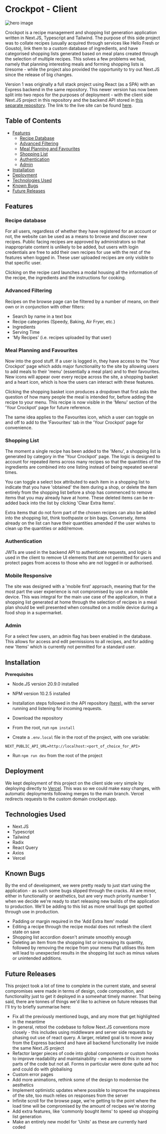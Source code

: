 # Crockpot - Client

![hero image](https://res.cloudinary.com/dqdjr1d4f/image/upload/v1712742105/README%20Images/Screenshot_2024-04-10_at_10.31.38_jdqjxd.png)

Crockpot is a recipe management and shopping list generation application written in Next.JS, Typescript and Tailwind. The purpose of this side project was to collate recipes (usually acquired through services like Hello Fresh or Gousto), link them to a custom database of ingredients, and have categorised shopping lists generated based on meal plans created through the selection of multiple recipes. This solves a few problems we had, namely that planning interesting meals and forming shopping lists is tiresome - while the project also provided the opportunity to try out Next.JS since the release of big changes.

Version 1 was originally a full stack project using React (as a SPA) with an Express backend in the same repository. This newer version has now been split into two repos for the purposes of deployment - with the client side Next.JS project in this repository and the backend API stored in [this separate repository](https://github.com/franciskershaw/crockpot-api). The link to the live site can be found [here](https://www.crockpot.app/browse).

## Table of Contents
- [Features](#features)
  - [Recipe Database](#recipe-database)
  - [Advanced Filtering](#advanced-filtering)
  - [Meal Planning and Favourites](#meal-planning-and-favourites)
  - [Shopping List](#shopping-list)
  - [Authentication](#authentication)
  - [Admin](#admin)
- [Installation](#installation)
- [Deployment](#deployment)
- [Technologies Used](#technologies-used)
- [Known Bugs](#known-bugs)
- [Future Releases](#future-releases)

## Features

### Recipe database

For all users, regardless of whether they have registered for an account or not, the website can be used as a means to browse and discover new recipes. Public facing recipes are approved by administrators so that inappropriate content is unlikely to be added, but users with login credentials are free to add their own recipes for use with the rest of the features when logged in. These user uploaded recipes are only visible to that specific user.

Clicking on the recipe card launches a modal housing all the information of the recipe, the ingredients and the instructions for cooking.

### Advanced Filtering

Recipes on the browse page can be filtered by a number of means, on their own or in conjunction with other filters:
- Search by name in a text box
- Recipe categories (Speedy, Baking, Air Fryer, etc.)
- Ingredients
- Serving Time
- 'My Recipes' (i.e. recipes uploaded by that user)

### Meal Planning and Favourites

Now into the good stuff. If a user is logged in, they have access to the 'Your Crockpot' page which adds major functionality to the site by allowing users to add meals to their 'menu' (essentially a meal plan) and to their favourites. New icons will appear over every recipe across the site, a shopping basket and a heart icon, which is how the users can interact with these features.

Clicking the shopping basket icon produces a dropdown that first asks the question of how many people the meal is intended for, before adding the recipe to your menu. This recipe is now visible in the 'Menu' section of the 'Your Crockpot' page for future reference.

The same idea applies to the Favourites icon, which a user can toggle on and off to add to the 'Favourites' tab in the 'Your Crockpot' page for convenience.

### Shopping List

The moment a single recipe has been added to the 'Menu', a shopping list is generated by category in the 'Your Crockpot' page. The logic is designed to account for repeated items across many recipes so that the quantities of the ingredients are combined into one listing instead of being repeated several times.

You can toggle a select box attributed to each item in a shopping list to indicate that you have 'obtained' the item during a shop, or delete the item entirely from the shopping list before a shop has commenced to remove items that you may already have at home. These deleted items can be re-added back into the list by clicking 'Clear Extra Items'.

Extra items that do not form part of the chosen recipes can also be added into the shopping list, think toothpaste or bin bags. Conversely, items already on the list can have their quantities amended if the user wishes to clean up the quantities or add/remove.

### Authentication

JWTs are used in the backend API to authenticate requests, and logic is used in the client to remove UI elements that are not permitted for users and protect pages from access to those who are not logged in or authorised.

### Mobile Responsive
The site was designed with a 'mobile first' approach, meaning that for the most part the user experience is not compromised by use on a mobile device. This was integral for the main use case of the application, in that a shopping list generated at home through the selection of recipes in a meal plan should be well presented when consulted on a mobile device during a food shop in a supermarket.

### Admin

For a select few users, an admin flag has been enabled in the database. This allows for access and edit permissions to all recipes, and for adding new 'Items' which is currently not permitted for a standard user.

## Installation
**Prerequisites**
- Node.JS version 20.9.0 installed
- NPM version 10.2.5 installed
- Installation steps followed in the API repository [(here)]([https://github.com/franciskershaw/crockpot-api](https://github.com/franciskershaw/crockpot-api/blob/main/README.md#getting-started)), with the server running and listening for incoming requests.

- Download the repository
- From the root, run `npm install`
- Create a `.env.local` file in the root of the project, with one variable:
```
NEXT_PUBLIC_API_URL=http://localhost:<port_of_choice_for_API>
```
- Run `npm run dev` from the root of the project

## Deployment

We kept deployment of this project on the client side very simple by deploying directly to [Vercel](https://vercel.com/). This was so we could make easy changes, with automatic deployments following merges to the main branch. Vercel redirects requests to the custom domain crockpot.app.

## Technologies Used
- Next.JS
- Typescript
- Tailwind
- Radix
- React Query
- Axios
- Vercel

## Known Bugs

By the end of development, we were pretty ready to just start using the application - as such some bugs slipped through the cracks. All are minor, either in functionality or aesthetics, but are very much priority number 1 when we decide we're ready to start releasing new builds of the application to production. We'll be adding to this list as more small bugs get spotted through use in production.

- Padding or margin required in the 'Add Extra Item' modal
- Editing a recipe through the recipe modal does not refresh the client state on save
- Shopping list accordion doesn't animate smoothly enough
- Deleting an item from the shopping list or increasing its quantity, followed by removing the recipe from your menu that utilises this item will lead to unexpected results in the shopping list such as minus values or unintended additions.

## Future Releases

This project took a lot of time to complete in the current state, and several compromises were made in terms of design, code composition, and functionality just to get it deployed in a somewhat timely manner. That being said, there are tonnes of things we'd like to achieve on future releases that I'll try to briefly summarise here:

- Fix all the previously mentioned bugs, and any more that get highlighted in the meantime
- In general, retool the codebase to follow Next.JS conventions more closely - this includes using middleware and server side requests by phasing out use of react query. A larger, related goal is to move away from the Express backend and have all backend functionality live inside the same Next.JS project
- Refactor larger pieces of code into global components or custom hooks to improve readability and maintainability - we achieved this in some parts of the code but not all. Forms in particular were done quite ad hoc and could do with globalising
- Custom error pages
- Add more animations, rethink some of the design to modernise the aesthetics
- Implement optimistic updates where possible to improve the snappiness of the site, too much relies on responses from the server
- Infinite scroll for the browse page, we're getting to the point where the load time will be compromised by the amount of recipes we're storing
- Add extra features, like 'commonly bought items' to speed up shopping list generation
- Make an entirely new model for 'Units' as these are currently hard coded

